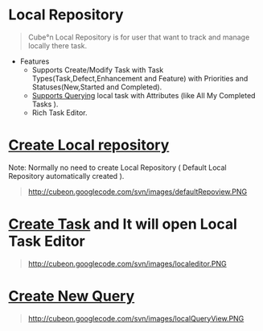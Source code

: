 # Local Repository #

> Cube°n Local Repository is for user that want to track and manage locally there task.

  * Features
    * Supports Create/Modify Task with Task Types(Task,Defect,Enhancement and Feature) with  Priorities and Statuses(New,Started and Completed).
    * [Supports Querying](GS_Local_Query.md) local task with Attributes (like All My Completed Tasks ).
    * Rich Task Editor.

# [Create Local repository](CreateLocalRepository.md)

Note: Normally no need to create Local Repository ( Default Local Repository automatically created ).

> http://cubeon.googlecode.com/svn/images/defaultRepoview.PNG

#  [Create Task](GS_Task_Explorer.md) and It will open Local Task Editor

> http://cubeon.googlecode.com/svn/images/localeditor.PNG

#  [Create New Query](GS_Local_Query.md)

> http://cubeon.googlecode.com/svn/images/localQueryView.PNG
